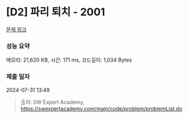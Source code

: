 # [D2] 파리 퇴치 - 2001 

[문제 링크](https://swexpertacademy.com/main/code/problem/problemDetail.do?contestProbId=AV5PzOCKAigDFAUq) 

### 성능 요약

메모리: 21,620 KB, 시간: 171 ms, 코드길이: 1,034 Bytes

### 제출 일자

2024-07-31 13:49



> 출처: SW Expert Academy, https://swexpertacademy.com/main/code/problem/problemList.do